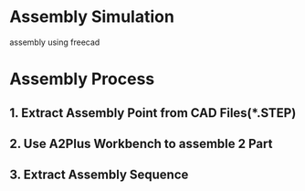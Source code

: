 # Assembly Simulation
assembly using freecad
# Assembly Process
## 1. Extract Assembly Point from CAD Files(*.STEP)
## 2. Use A2Plus Workbench to assemble 2 Part
## 3. Extract Assembly Sequence